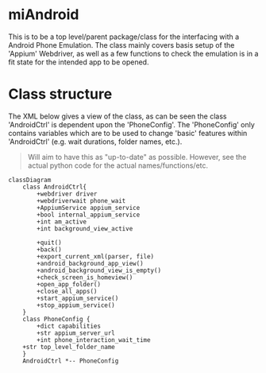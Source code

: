 # miAndroid
This is to be a top level/parent package/class for the interfacing with a Android Phone Emulation. The class mainly covers basis setup of the 'Appium' Webdriver, as well as a few functions to check the emulation is in a fit state for the intended app to be opened.

# Class structure
The XML below gives a view of the class, as can be seen the class 'AndroidCtrl' is dependent upon the 'PhoneConfig'. The 'PhoneConfig' only contains variables which are to be used to change 'basic' features within 'AndroidCtrl' (e.g. wait durations, folder names, etc.).

> Will aim to have this as "up-to-date" as possible. However, see the actual python code for the actual names/functions/etc.

```mermaid
classDiagram
	class AndroidCtrl{
		+webdriver driver
		+webdriverwait phone_wait
		+AppiumService appium_service
		+bool internal_appium_service
		+int am_active
		+int background_view_active
	
		+quit()
		+back()
		+export_current_xml(parser, file)
		+android_background_app_view()
		+android_background_view_is_empty()
		+check_screen_is_homeview()
		+open_app_folder()
		+close_all_apps()
		+start_appium_service()
		+stop_appium_service()
	}
	class PhoneConfig {
		+dict capabilities
		+str appium_server_url
		+int phone_interaction_wait_time
    +str top_level_folder_name
	}
	AndroidCtrl *-- PhoneConfig
```
